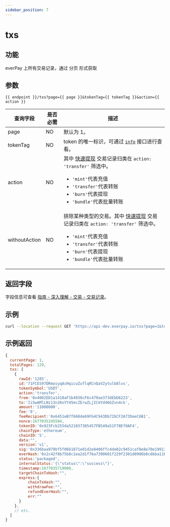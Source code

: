 ```yaml
---
sidebar_position: 7
---
```


# txs

## 功能

everPay 上所有交易记录，通过 分页 形式获取

## 参数

`{{ endpoint }}/txs?page={{ page }}&tokenTag={{ tokenTag }}&action={{ action }}`

|查询字段|是否必需|描述|
|---|---|---|
|page| NO |默认为 1。|
|tokenTag|NO |token 的唯一标识，可通过 [`info`](./info.md#示例返回) 接口进行查看。|
|action| NO |其中 [快速提现](../../dive/withdraw#快速提现) 交易记录归类在 `action: 'transfer'` 筛选中。<ul><li>`'mint'`代表充值</li><li>`'transfer'`代表转账</li><li>`'burn'`代表提现</li><li>`'bundle'`代表批量转账</li></ul>|
|withoutAction| NO |排除某种类型的交易。其中 [快速提现](../../dive/withdraw#快速提现) 交易记录归类在 `action: 'transfer'` 筛选中。<ul><li>`'mint'`代表充值</li><li>`'transfer'`代表转账</li><li>`'burn'`代表提现</li><li>`'bundle'`代表批量转账</li></ul>|

## 返回字段

字段信息可查看 [指南 - 深入理解 - 交易 - 交易记录](../../dive/transaction#交易记录)。

## 示例

```bash
curl --location --request GET 'https://api-dev.everpay.io/txs?page=1&tokenTag=ethereum-eth-0x0000000000000000000000000000000000000000'
```

## 示例返回

```js
{
  currentPage: 1,
  totalPages: 129,
  txs: [
    {
      rawId:'1285',
      id:'71FCES97DRmosyqAcHqicuZuflqRCnQaV2ytulb8lvs',
      tokenSymbol:'USDT',
      action:'transfer',
      from:'0x4002ED1a1410aF1b4930cF6c479ae373dEbD6223',
      to:'Ii5wAMlLNz13n26nYY45mcZErwZLjICmYd46GZvn4ck',
      amount:'11000000',
      fee:'0',
      feeRecipient:'0x6451eB7f668de69Fb4C943Db72bCF2A73DeeC6B1',
      nonce:1677035245584,
      tokenID:'0x923Fcb255da521037385457FB549a51F78Ef0AF4',
      chainType:'ethereum',
      chainID:'5',
      data:"",
      version:'v1',
      sig:'0x336baa979bf5f06b1871e01d2e8406ffc4de02c9451caf8e8e70e1991337aca073b5e251e9610db5a9a87fef002c7a8f922239c8112c756416d5097cc47260901b',
      everHash:'0x2c42f8b75b8c1ea2d1f76a7390601f229f2301d0906b8c6bba11b05551d2b3a8',
      status:'packaged',
      internalStatus:'{\"status\":\"success\"}',
      timestamp:1677035719000,
      targetChainTxHash:"",
      express:{
          chainTxHash:"",
          withdrawFee:"",
          refundEverHash:"",
          err:""
      }
    },
    // etc.
  ]
}

```
